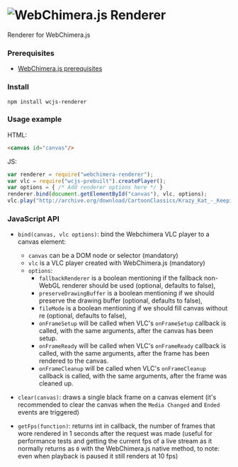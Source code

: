 # <img alt="WebChimera.js Renderer" src="https://raw.githubusercontent.com/jaruba/wcjs-logos/master/logos/small/wcjs-renderer.png">
Renderer for WebChimera.js

### Prerequisites
* [WebChimera.js prerequisites](https://github.com/RSATom/WebChimera.js#build-prerequisites)

### Install

``
npm install wcjs-renderer
``

### Usage example

HTML:
```HTML
<canvas id="canvas"/>
```
JS:
```JavaScript
var renderer = require("webchimera-renderer");
var vlc = require("wcjs-prebuilt").createPlayer();
var options = { /* Add renderer options here */ }
renderer.bind(document.getElementById("canvas"), vlc, options);
vlc.play("http://archive.org/download/CartoonClassics/Krazy_Kat_-_Keeping_Up_With_Krazy.mp4");
```

### JavaScript API

- `bind(canvas, vlc options)`: bind the Webchimera VLC player to a canvas element:
    - `canvas` can be a DOM node or selector (mandatory) 
    - `vlc` is a VLC player created with WebChimera.js (mandatory)
    - `options`:
        - `fallbackRenderer` is a boolean mentioning if the fallback non-WebGL renderer should be used (optional, defaults to false),
        - `preserveDrawingBuffer` is a boolean mentioning if we should preserve the drawing buffer (optional, defaults to false),
        - `fileMode` is a boolean mentioning if we should fill canvas without re (optional, defaults to false),
        - `onFrameSetup` will be called when VLC's `onFrameSetup` callback is called, with the same arguments, after the canvas has been setup.
        - `onFrameReady` will be called when VLC's `onFrameReady` callback is called, with the same arguments, after the frame has been rendered to the canvas.
        - `onFrameCleanup` will be called when VLC's `onFrameCleanup` callback is called, with the same arguments, after the frame was cleaned up.

- `clear(canvas)`: draws a single black frame on a canvas element (it's recommended to clear the canvas when the `Media Changed` and `Ended` events are triggered)

- `getFps(function)`: returns int in callback, the number of frames that wore rendered in 1 seconds after the request was made (useful for performance tests and getting the current fps of a live stream as it normally returns as `0` with the WebChimera.js native method, to note: even when playback is paused it still renders at 10 fps)
